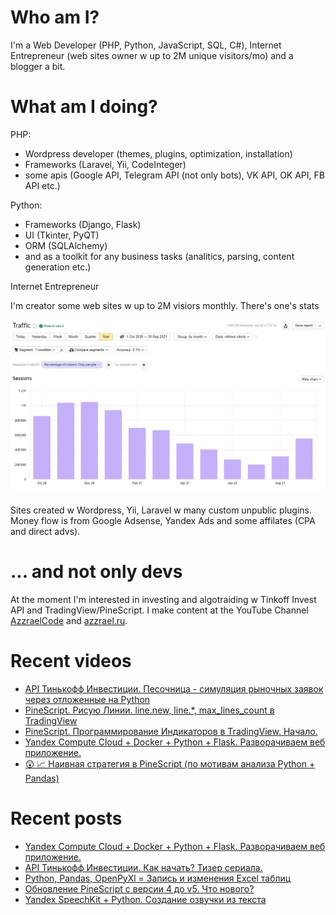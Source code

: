# Who am I?

I'm a Web Developer (PHP, Python, JavaScript, SQL, C#), Internet Entrepreneur (web sites owner w up to 2M unique visitors/mo) and a blogger a bit.

# What am I doing?

PHP:
- Wordpress developer (themes, plugins, optimization, installation) 
- Frameworks (Laravel, Yii, CodeInteger)
- some apis (Google API, Telegram API (not only bots), VK API, OK API, FB API etc.)

Python:
- Frameworks (Django, Flask)
- UI (Tkinter, PyQT)
- ORM (SQLAlchemy)
- and as a toolkit for any business tasks (analitics, parsing, content generation etc.)

Internet Entrepreneur

I'm creator some web sites w up to 2M visiors monthly. There's one's stats

![Unique visitors in 2021](https://github.com/AzzraelCode/AzzraelCode/blob/main/images/n.jpg?raw=true)

Sites created w Wordpress, Yii, Laravel w many custom unpublic plugins. Money flow is from Google Adsense, Yandex Ads and some affilates (CPA and direct advs).

# ... and not only devs

At the moment I'm interested in investing and algotraiding w Tinkoff Invest API and TradingView/PineScript. I make content at the YouTube Channel [AzzraelCode](https://www.youtube.com/channel/UCf6kozNejHoQuFhBDB8cfxA) and [azzrael.ru](https://azzrael.ru). 

# Recent videos

<!-- AZZCODEYT:START -->
- [API Тинькофф Инвестиции. Песочница - симуляция рыночных заявок через отложенные на Python](https://www.youtube.com/watch?v=B7jjyFu4CXE)
- [PineScript. Рисую Линии. line.new, line.*, max_lines_count в TradingView](https://www.youtube.com/watch?v=towI2HXEH-Q)
- [PineScript. Программирование Индикаторов в TradingView. Начало.](https://www.youtube.com/watch?v=yQcAtO8usTg)
- [Yandex Compute Cloud + Docker + Python + Flask. Разворачиваем веб приложение.](https://www.youtube.com/watch?v=fCQ8ogMHSoo)
- [😲 📈 Наивная стратегия в PineScript &lpar;по мотивам анализа Python + Pandas&rpar;](https://www.youtube.com/watch?v=UT89r7I-b7M)
<!-- AZZCODEYT:END -->


# Recent posts

<!-- AZZRAELRU:START -->
- [Yandex Compute Cloud + Docker + Python + Flask. Разворачиваем веб приложение.](https://azzrael.ru/yandex-compute-cloud-docker-python-flask)
- [API Тинькофф Инвестиции. Как начать? Тизер сериала.](https://azzrael.ru/api-ti)
- [Python, Pandas, OpenPyXl = Запись и изменения Excel таблиц](https://azzrael.ru/python-pandas-openpyxl-excel)
- [Обновление PineScript с версии 4 до v5. Что нового?](https://azzrael.ru/pinescript-v5-update-library)
- [Yandex SpeechKit + Python. Создание озвучки из текста](https://azzrael.ru/yandex-speechkit-python)
<!-- AZZRAELRU:END -->

